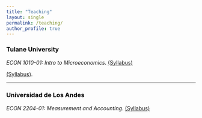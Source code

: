 ```yaml
---
title: "Teaching"
layout: single
permalink: /teaching/
author_profile: true
---
```


### <span style="color:#000000">Tulane University</span> 

*ECON 1010-01: Intro to Microeconomics*. <a href="/assets/docs/ECON1010.pdf">(Syllabus)</a>

[(Syllabus)](https://direct.mit.edu/edfp/article-abstract/doi/10.1162/edfp_a_00386/112923/Extreme-Measures-A-National-Descriptive-Analysis?redirectedFrom=fulltext).

---

### <span style="color:#000000">Universidad de Los Andes</span>  

*ECON 2204-01: Measurement and Accounting*. <a href="/assets/docs/ECON2204.pdf">(Syllabus)</a>

